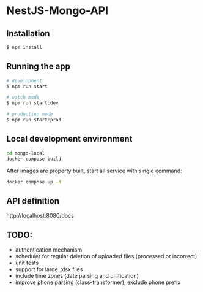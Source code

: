 # NestJS-Mongo-API

## Installation

```bash
$ npm install
```

## Running the app

```bash
# development
$ npm run start

# watch mode
$ npm run start:dev

# production mode
$ npm run start:prod
```

## Local development environment

```bash
cd mongo-local
docker compose build
```

After images are property built, start all service with single command:

```bash
docker compose up -d
```

## API definition
http://localhost:8080/docs



## TODO:
* authentication mechanism
* scheduler for regular deletion of uploaded files (processed or incorrect)
* unit tests
* support for large .xlsx files
* include time zones (date parsing and unification)
* improve phone parsing (class-transformer), exclude phone prefix
